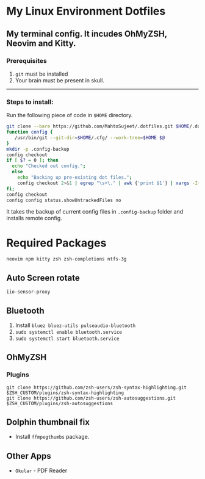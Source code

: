 # My Linux Environment Dotfiles

## My terminal config. It incudes OhMyZSH, Neovim and Kitty.

### Prerequisites
1. `git` must be installed
1. Your brain must be present in skull.

--------------------------------

### Steps to install:

Run the following piece of code in `$HOME` directory.
```bash
git clone --bare https://github.com/MahtoSujeet/.dotfiles.git $HOME/.dotfiles
function config {
   /usr/bin/git --git-dir=$HOME/.cfg/ --work-tree=$HOME $@
}
mkdir -p .config-backup
config checkout
if [ $? = 0 ]; then
  echo "Checked out config.";
  else
    echo "Backing up pre-existing dot files.";
    config checkout 2>&1 | egrep "\s+\." | awk {'print $1'} | xargs -I{} mv {} .config-backup/{}
fi;
config checkout
config config status.showUntrackedFiles no
```
It takes the backup of current config files in `.config-backup` folder and installs remote config.


# Required Packages
```
neovim npm kitty zsh zsh-completions ntfs-3g
```

## Auto Screen rotate
```iio-sensor-proxy```

## Bluetooth
1. Install ```bluez bluez-utils pulseaudio-bluetooth```
1. `sudo systemctl enable bluetooth.service`
1. `sudo systemctl start bluetooth.service`

## OhMyZSH
### Plugins
```
git clone https://github.com/zsh-users/zsh-syntax-highlighting.git $ZSH_CUSTOM/plugins/zsh-syntax-highlighting
git clone https://github.com/zsh-users/zsh-autosuggestions.git $ZSH_CUSTOM/plugins/zsh-autosuggestions
```

## Dolphin thumbnail fix
* Install `ffmpegthumbs` package.

## Other Apps
* `Okular` - PDF Reader

